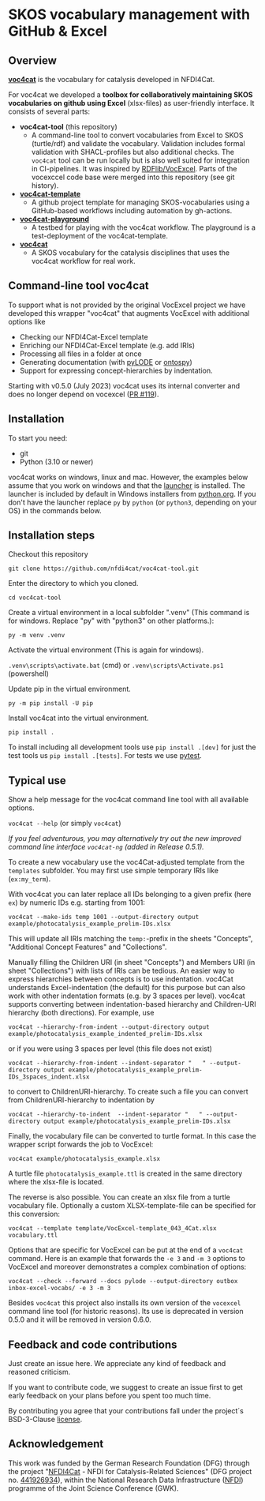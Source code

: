# SKOS vocabulary management with GitHub & Excel

## Overview

**[voc4cat](https://github.com/nfdi4cat/voc4cat)** is the vocabulary for catalysis developed in NFDI4Cat.

For voc4cat we developed a **toolbox for collaboratively maintaining SKOS vocabularies on github using Excel** (xlsx-files) as user-friendly interface. It consists of several parts:

- **voc4cat-tool** (this repository)
  - A command-line tool to convert vocabularies from Excel to SKOS (turtle/rdf) and validate the vocabulary. Validation includes formal validation with SHACL-profiles but also additional checks. The `voc4cat` tool can be run locally but is also well suited for integration in CI-pipelines. It was inspired by [RDFlib/VocExcel](https://github.com/nfdi4cat/VocExcel). Parts of the vocexccel code base were merged into this repository (see git history).
- **[voc4cat-template](https://github.com/nfdi4cat/voc4cat-template)**
  - A github project template for managing SKOS-vocabularies using a GitHub-based workflows including automation by gh-actions.
- **[voc4cat-playground](https://github.com/nfdi4cat/voc4cat-playground)**
  - A testbed for playing with the voc4cat workflow. The playground is a test-deployment of the voc4cat-template.
- **[voc4cat](https://github.com/nfdi4cat/voc4cat)**
  - A SKOS vocabulary for the catalysis disciplines that uses the voc4cat workflow for real work.

## Command-line tool voc4cat

To support what is not provided by the original VocExcel project we have developed this wrapper "voc4cat" that augments VocExcel with additional options like

- Checking our NFDI4Cat-Excel template
- Enriching our NFDI4Cat-Excel template (e.g. add IRIs)
- Processing all files in a folder at once
- Generating documentation (with [pyLODE](https://github.com/RDFLib/pyLODE) or [ontospy](http://lambdamusic.github.io/Ontospy/))
- Support for expressing concept-hierarchies by indentation.

Starting with v0.5.0 (July 2023) voc4cat uses its internal converter and does no longer depend on vocexcel ([PR #119](https://github.com/nfdi4cat/voc4cat-tool/pull/119)).

## Installation

To start you need:

- git
- Python (3.10 or newer)

voc4cat works on windows, linux and mac. However, the examples below assume that you work on windows
and that the [launcher](https://docs.python.org/3.11/using/windows.html#python-launcher-for-windows) is installed.
The launcher is included by default in Windows installers from [python.org](https://www.python.org/downloads/).
If you don't have the launcher replace `py` by `python` (or `python3`, depending on your OS) in the commands below.

## Installation steps

Checkout this repository

`git clone https://github.com/nfdi4cat/voc4cat-tool.git`

Enter the directory to which you cloned.

`cd voc4cat-tool`

Create a virtual environment in a local subfolder ".venv" (This command is for windows. Replace "py" with "python3" on other platforms.):

`py -m venv .venv`

Activate the virtual environment (This is again for windows).

`.venv\scripts\activate.bat` (cmd) or `.venv\scripts\Activate.ps1` (powershell)

Update pip in the virtual environment.

`py -m pip install -U pip`

Install voc4cat into the virtual environment.

`pip install .`

To install including all development tools use `pip install .[dev]` for just the test tools us `pip install .[tests]`. For tests we use [pytest](https://docs.pytest.org).

## Typical use

Show a help message for the voc4cat command line tool with all available options.

`voc4cat --help` (or simply `voc4cat`)

*If you feel adventurous, you may alternatively try out the new improved command line interface `voc4cat-ng` (added in Release 0.5.1).*

To create a new vocabulary use the voc4Cat-adjusted template from the `templates` subfolder.
You may first use simple temporary IRIs like (`ex:my_term`).

With voc4cat you can later replace all IDs belonging to a given prefix (here `ex`) by numeric IDs e.g. starting from 1001:

`voc4cat --make-ids temp 1001 --output-directory output example/photocatalysis_example_prelim-IDs.xlsx`

This will update all IRIs matching the `temp:`-prefix in the sheets "Concepts", "Additional Concept Features" and "Collections".

Manually filling the Children URI (in sheet "Concepts") and Members URI (in sheet "Collections") with lists of IRIs can be tedious.
An easier way to express hierarchies between concepts is to use indentation.
voc4Cat understands Excel-indentation (the default) for this purpose but can also work with other indentation formats (e.g. by 3 spaces per level).
voc4cat supports converting between indentation-based hierarchy and Children-URI hierarchy (both directions). For example, use

`voc4cat --hierarchy-from-indent --output-directory output example/photocatalysis_example_indented_prelim-IDs.xlsx`

or if you were using 3 spaces per level (this file does not exist)

`voc4cat --hierarchy-from-indent --indent-separator "   " --output-directory output example/photocatalysis_example_prelim-IDs_3spaces_indent.xlsx`

to convert to ChildrenURI-hierarchy. To create such a file you can convert from ChildrenURI-hierarchy to indentation by

`voc4cat --hierarchy-to-indent  --indent-separator "   " --output-directory output example/photocatalysis_example_prelim-IDs.xlsx`

Finally, the vocabulary file can be converted to turtle format. In this case the wrapper script forwards the job to VocExcel:

`voc4cat example/photocatalysis_example.xlsx`

A turtle file `photocatalysis_example.ttl` is created in the same directory where the xlsx-file is located.

The reverse is also possible. You can create an xlsx file from a turtle vocabulary file. Optionally a custom XLSX-template-file can be specified for this conversion:

`voc4cat --template template/VocExcel-template_043_4Cat.xlsx vocabulary.ttl`

Options that are specific for VocExcel can be put at the end of a `voc4cat` command.
Here is an example that forwards the `-e 3` and `-m 3` options to VocExcel and moreover demonstrates a complex combination of options:

`voc4cat --check --forward --docs pylode --output-directory outbox inbox-excel-vocabs/ -e 3 -m 3`

Besides `voc4cat` this project also installs its own version of the `vocexcel` command line tool (for historic reasons). Its use is deprecated in version 0.5.0 and it will be removed in version 0.6.0.


## Feedback and code contributions

Just create an issue here. We appreciate any kind of feedback and reasoned criticism.

If you want to contribute code, we suggest to create an issue first to get early feedback on your plans before you spent too much time.

By contributing you agree that your contributions fall under the project´s BSD-3-Clause [license](LICENSE).

## Acknowledgement

This work was funded by the German Research Foundation (DFG) through the project "[NFDI4Cat](https://www.nfdi4cat.org) - NFDI for Catalysis-Related Sciences" (DFG project no. [441926934](https://gepris.dfg.de/gepris/projekt/441926934)), within the National Research Data Infrastructure ([NFDI](https://www.nfdi.de)) programme of the Joint Science Conference (GWK).
